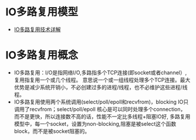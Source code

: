 # IO多路复用模型

* [IO多路复用技术详解](https://www.cnblogs.com/wlwl/p/10293057.html)

# IO多路复用概念

* IO多路复用：I/O是指网络I/O,多路指多个TCP连接(即socket或者channel）,复用指复用一个或几个线程。
  意思说一个或一组线程处理多个TCP连接。最大优势是减少系统开销小，不必创建过多的进程/线程，也不必维护这些进程/线程。
* IO多路复用使用两个系统调用(select/poll/epoll和recvfrom)，blocking IO只调用了recvfrom；select/poll/epoll 
  核心是可以同时处理多个connection，而不是更快，所以连接数不高的话，性能不一定比多线程+阻塞IO好,
  多路复用模型中，每一个socket，设置为non-blocking,阻塞是被select这个函数block，而不是被socket阻塞的。